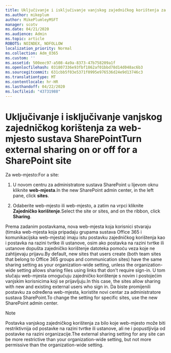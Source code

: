 ```yaml
---
title: Uključivanje i isključivanje vanjskog zajedničkog korištenja za web-mjesto
ms.author: mikeplum
author: MikePlumleyMSFT
manager: scotv
ms.date: 04/21/2020
ms.audience: Admin
ms.topic: article
ROBOTS: NOINDEX, NOFOLLOW
localization_priority: Normal
ms.collection: Adm_O365
ms.custom: ''
ms.assetid: 500eec97-a508-4a9a-8373-47b758209a1f
ms.openlocfilehash: 031807336e93fbf1862af01bbd78d14d048ac6b3
ms.sourcegitcommit: 631cbb5f03e5371f0995e976536d24e9d13746c3
ms.translationtype: MT
ms.contentlocale: hr-HR
ms.lasthandoff: 04/22/2020
ms.locfileid: "43731988"
---
```

# <a name="turn-external-sharing-on-or-off-for-a-sharepoint-site"></a><span data-ttu-id="518e4-102">Uključivanje i isključivanje vanjskog zajedničkog korištenja za web-mjesto sustava SharePoint</span><span class="sxs-lookup"><span data-stu-id="518e4-102">Turn external sharing on or off for a SharePoint site</span></span>

<span data-ttu-id="518e4-103">Za web-mjesto:</span><span class="sxs-lookup"><span data-stu-id="518e4-103">For a site:</span></span>
  
1. <span data-ttu-id="518e4-104">U novom centru za administratore sustava SharePoint u lijevom oknu kliknite **web-mjesta**.</span><span class="sxs-lookup"><span data-stu-id="518e4-104">In the new SharePoint admin center, in the left pane, click **sites**.</span></span>
    
2. <span data-ttu-id="518e4-105">Odaberite web-mjesto ili web-mjesto, a zatim na vrpci kliknite **Zajedničko korištenje**.</span><span class="sxs-lookup"><span data-stu-id="518e4-105">Select the site or sites, and on the ribbon, click **Sharing**.</span></span>
    
<span data-ttu-id="518e4-106">Prema zadanim postavkama, nova web-mjesta koja korisnici stvaraju (timska web-mjesta koja pripadaju grupama sustava Office 365 i komunikacijska web-mjesta) imaju istu postavku zajedničkog korištenja kao i postavka na razini tvrtke ili ustanove, osim ako postavka na razini tvrtke ili ustanove dopušta zajedničko korištenje datoteka pomoću veza koje ne zahtijevaju prijavu.</span><span class="sxs-lookup"><span data-stu-id="518e4-106">By default, new sites that users create (both team sites that belong to Office 365 groups and communication sites) have the same sharing setting as your organization-wide setting, unless the organization-wide setting allows sharing files using links that don't require sign-in.</span></span> <span data-ttu-id="518e4-107">U tom slučaju web-mjesta omogućuju zajedničko korištenje s novim i postojećim vanjskim korisnicima koji se prijavljuju.</span><span class="sxs-lookup"><span data-stu-id="518e4-107">In this case, the sites allow sharing with new and existing external users who sign in.</span></span> <span data-ttu-id="518e4-108">Da biste promijenili postavku za određena web-mjesta, koristite novi centar za administratore sustava SharePoint.</span><span class="sxs-lookup"><span data-stu-id="518e4-108">To change the setting for specific sites, use the new SharePoint admin center.</span></span>
  
> [!NOTE]
> <span data-ttu-id="518e4-109">Postavka vanjskog zajedničkog korištenja za bilo koje web-mjesto može biti restriktivnija od postavke na razini tvrtke ili ustanove, ali ne i popustljivija od postavke na razini organizacije.</span><span class="sxs-lookup"><span data-stu-id="518e4-109">The external sharing setting for any site can be more restrictive than your organization-wide setting, but not more permissive than the organization-wide setting.</span></span> 
  

